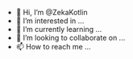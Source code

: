 - 👋 Hi, I’m @ZekaKotlin
- 👀 I’m interested in ...
- 🌱 I’m currently learning ...
- 💞️ I’m looking to collaborate on ...
- 📫 How to reach me ...

<!---
ZekaKotlin/ZekaKotlin is a ✨ special ✨ repository because its `README.md` (this file) appears on your GitHub profile.
You can click the Preview link to take a look at your changes.
--->
